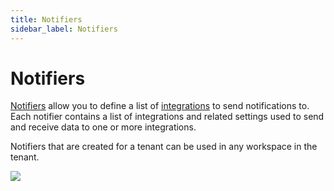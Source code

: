 ```yaml
---
title: Notifiers
sidebar_label: Notifiers
---
```


# Notifiers

[Notifiers](/pipes/docs/workspaces/notifiers) allow you to define a list of  [integrations](/pipes/docs/integrations/) to send notifications to.  Each notifier contains a list of integrations and related settings used to send and receive data to one or more integrations.

Notifiers that are created for a tenant can be used in any workspace in the tenant.


![](/images/docs/pipes/tenant_notifiers.png)
